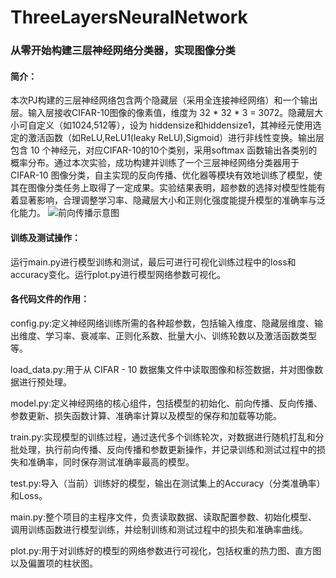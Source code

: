# ThreeLayersNeuralNetwork

### 从零开始构建三层神经网络分类器，实现图像分类

#### 简介：

本次PJ构建的三层神经网络包含两个隐藏层（采用全连接神经网络）和一个输出层。输入层接收CIFAR-10图像的像素值，维度为 32 * 32 * 3 = 3072。隐藏层大小可自定义（如1024,512等），设为 hiddensize和hiddensize1，其神经元使用选定的激活函数（如ReLU,ReLU1(leaky ReLU),Sigmoid）进行非线性变换。输出层包含 10 个神经元，对应CIFAR-10的10个类别，采用softmax 函数输出各类别的概率分布。通过本次实验，成功构建并训练了一个三层神经网络分类器用于 CIFAR-10 图像分类，自主实现的反向传播、优化器等模块有效地训练了模型，使其在图像分类任务上取得了一定成果。实验结果表明，超参数的选择对模型性能有着显著影响，合理调整学习率、隐藏层大小和正则化强度能提升模型的准确率与泛化能力。
![前向传播示意图](https://github.com/user-attachments/assets/45aacfa9-ab98-4dde-bd54-1a5d0d3b144b)

#### 训练及测试操作：

运行main.py进行模型训练和测试，最后可进行可视化训练过程中的loss和accuracy变化。运行plot.py进行模型网络参数可视化。

#### 各代码文件的作用：

config.py:定义神经网络训练所需的各种超参数，包括输入维度、隐藏层维度、输出维度、学习率、衰减率、正则化系数、批量大小、训练轮数以及激活函数类型等。

load_data.py:用于从 CIFAR - 10 数据集文件中读取图像和标签数据，并对图像数据进行预处理。

model.py:定义神经网络的核心组件，包括模型的初始化、前向传播、反向传播、参数更新、损失函数计算、准确率计算以及模型的保存和加载等功能。

train.py:实现模型的训练过程，通过迭代多个训练轮次，对数据进行随机打乱和分批处理，执行前向传播、反向传播和参数更新操作，并记录训练和测试过程中的损失和准确率，同时保存测试准确率最高的模型。

test.py:导入（当前）训练好的模型，输出在测试集上的Accuracy（分类准确率）和Loss。

main.py:整个项目的主程序文件，负责读取数据、读取配置参数、初始化模型、调用训练函数进行模型训练，并绘制训练和测试过程中的损失和准确率曲线。

plot.py:用于对训练好的模型的网络参数进行可视化，包括权重的热力图、直方图以及偏置项的柱状图。
